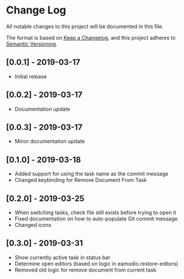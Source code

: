 # Change Log

All notable changes to this project will be documented in this file.

The format is based on [Keep a Changelog](https://keepachangelog.com/en/1.0.0/),
and this project adheres to [Semantic Versioning](https://semver.org/spec/v2.0.0.html).

## [0.0.1] - 2019-03-17

- Initial release

## [0.0.2] - 2019-03-17

- Documentation update

## [0.0.3] - 2019-03-17

- Minor documentation update

## [0.1.0] - 2019-03-18

- Added support for using the task name as the commit message
- Changed keybinding for Remove Document From Task

## [0.2.0] - 2019-03-25 
- When switching tasks, check file still exists before trying to open it
- Fixed documentation on how to auto-populate Git commit message
- Changed icons

## [0.3.0] - 2019-03-31
- Show currently active task in status bar
- Determine open editors (based on logic in eamodio.restore-editors)
- Removed old logic for remove document from current task
